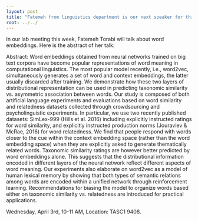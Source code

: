 ```yaml
---
layout: post
title: "Fatemeh from linguistics department is our next speaker for this week's lab meeting"
root: ../../
---
```


In our lab meeting this week, Fatemeh Torabi will talk about word embeddings. Here is the abstract of her talk:

Abstract: Word embeddings obtained from neural networks trained on big text corpora have become popular representations of word meaning in computational linguistics. The most popular model recently, i.e., word2vec, simultaneously generates a set of word and context embeddings, the latter usually discarded after training. We demonstrate how these two layers of distributional representation can be used in predicting taxonomic similarity vs. asymmetric association between words. Our study is composed of both artificial language experiments and evaluations based on word similarity and relatedness datasets collected through crowdsourcing and psycholinguistic experiments. In particular, we use two recently published datasets: SimLex-999 (Hills et al. 2016) including explicitly instructed ratings for word similarity, and explicitly instructed production norms (Jouravlev & McRae, 2016) for word relatedness. We find that people respond with words closer to the cue within the context embedding space (rather than the word embedding space) when they are explicitly asked to generate thematically related words. Taxonomic similarity ratings are however better predicted by word embeddings alone. This suggests that the distributional information encoded in different layers of the neural network reflect different aspects of word meaning. Our experiments also elaborate on word2vec as a model of human lexical memory by showing that both types of semantic relations among words are encoded within a unified network through reinforcement learning. Recommendations for biasing the model to organize words based either on taxonomic similarity vs. relatedness are introduced for practical applications.

Wednesday, April 3rd, 10-11 AM, Location: TASC1 9408.


